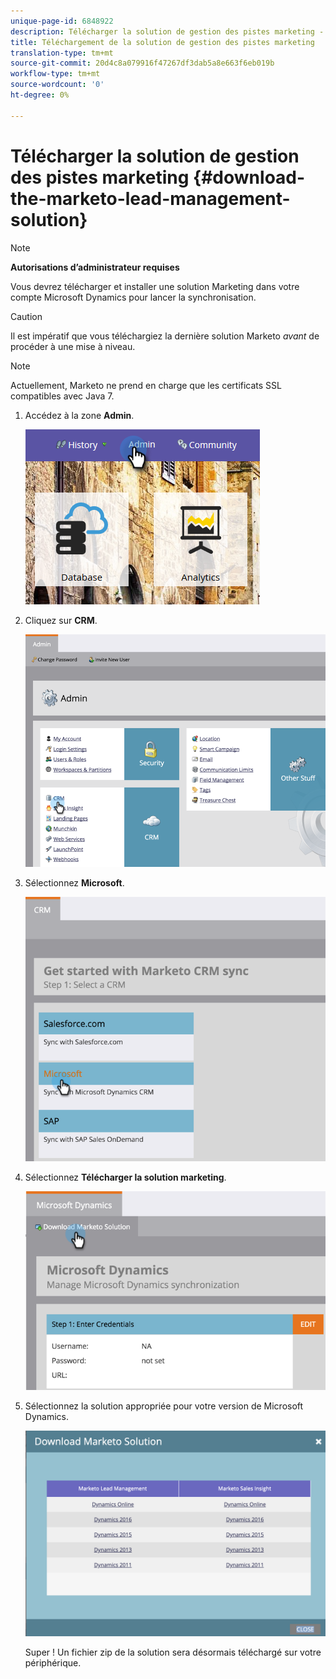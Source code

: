 ```yaml
---
unique-page-id: 6848922
description: Télécharger la solution de gestion des pistes marketing - Documentation marketing - Documentation du produit
title: Téléchargement de la solution de gestion des pistes marketing
translation-type: tm+mt
source-git-commit: 20d4c8a079916f47267df3dab5a8e663f6eb019b
workflow-type: tm+mt
source-wordcount: '0'
ht-degree: 0%

---
```



# Télécharger la solution de gestion des pistes marketing {#download-the-marketo-lead-management-solution}

>[!NOTE]
>
>**Autorisations d’administrateur requises**

Vous devrez télécharger et installer une solution Marketing dans votre compte Microsoft Dynamics pour lancer la synchronisation.

>[!CAUTION]
>
>Il est impératif que vous téléchargiez la dernière solution Marketo _avant_ de procéder à une mise à niveau.

>[!NOTE]
>
>Actuellement, Marketo ne prend en charge que les certificats SSL compatibles avec Java 7.

1. Accédez à la zone **Admin**.

   ![](assets/admin-1.png)

1. Cliquez sur **CRM**.

   ![](assets/image2015-3-11-13-3a7-3a11.png)

1. Sélectionnez **Microsoft**.

   ![](assets/image2015-3-11-13-3a9-3a7.png)

1. Sélectionnez **Télécharger la solution marketing**.

   ![](assets/image2015-3-11-13-3a10-3a4.png)

1. Sélectionnez la solution appropriée pour votre version de Microsoft Dynamics.

   ![](assets/msd-online-1.png)

   Super ! Un fichier zip de la solution sera désormais téléchargé sur votre périphérique.
